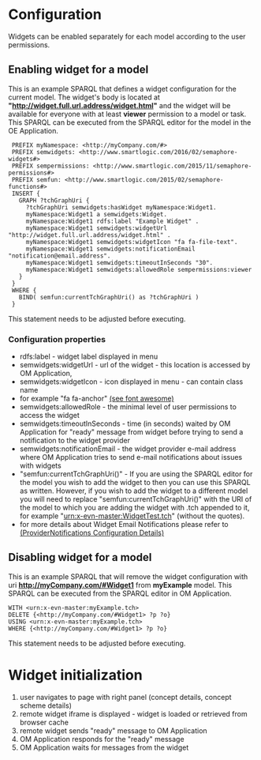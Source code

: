 
# Configuration
  Widgets can be enabled separately for each model according to the user permissions.  
  
## Enabling widget for a model  
  This is an example SPARQL that defines a widget configuration for the current model. 
  The widget's body is located at __"http://widget.full.url.address/widget.html"__ 
  and the widget will be available for everyone with at least __viewer__ permission 
  to a model or task.
  This SPARQL can be executed from the SPARQL editor for the model in the OE Application.
  
 ```
  PREFIX myNamespace: <http://myCompany.com/#> 
  PREFIX semwidgets: <http://www.smartlogic.com/2016/02/semaphore-widgets#> 
  PREFIX sempermissions: <http://www.smartlogic.com/2015/11/semaphore-permissions#>
  PREFIX semfun: <http://www.smartlogic.com/2015/02/semaphore-functions#>
  INSERT {
    GRAPH ?tchGraphUri {
      ?tchGraphUri semwidgets:hasWidget myNamespace:Widget1.   
      myNamespace:Widget1 a semwidgets:Widget.
      myNamespace:Widget1 rdfs:label "Example Widget" .
      myNamespace:Widget1 semwidgets:widgetUrl "http://widget.full.url.address/widget.html" .
      myNamespace:Widget1 semwidgets:widgetIcon "fa fa-file-text".
      myNamespace:Widget1 semwidgets:notificationEmail "notification@email.address".
      myNamespace:Widget1 semwidgets:timeoutInSeconds "30".
      myNamespace:Widget1 semwidgets:allowedRole sempermissions:viewer
    }
  }
  WHERE {
    BIND( semfun:currentTchGraphUri() as ?tchGraphUri )
  }
```
  This statement needs to be adjusted before executing.  
    
### Configuration properties
- rdfs:label - widget label displayed in menu
- semwidgets:widgetUrl - url of the widget - this location is accessed by OM Application,
- semwidgets:widgetIcon - icon displayed in menu - can contain class name 
- for example "fa fa-anchor" [(see font awesome)](https://fortawesome.github.io/Font-Awesome/icons/)
- semwidgets:allowedRole - the minimal level of user permissions to access the widget
- semwidgets:timeoutInSeconds - time (in seconds) waited by OM Application for 
"ready" message from widget before trying to send a notification to the widget provider 
- semwidgets:notificationEmail - the widget provider e-mail address where 
OM Application tries to send e-mail notifications about issues with widgets 
- "semfun:currentTchGraphUri()" - If you are using the SPARQL editor for the model you wish to add 
the widget to then you can use this SPARQL as written.  However, if you wish to add the widget to 
a different model you will need to replace "semfun:currentTchGraphUri()" with the URI of the model 
to which you are adding the widget with .tch appended to it, for example 
"<urn:x-evn-master:WidgetTest.tch>" (without the quotes).
- for more details about Widget Email Notifications please refer to 
[(ProviderNotifications Configuration Details)](ProviderNotifications.md)

## Disabling widget for a model
  This is an example SPARQL that will remove the widget configuration with 
  uri __http://myCompany.com/#Widget1__ from __myExample__ model. 
  This SPARQL can be executed from the SPARQL editor in OM Application.

    WITH <urn:x-evn-master:myExample.tch>
    DELETE {<http://myCompany.com/#Widget1> ?p ?o}
    USING <urn:x-evn-master:myExample.tch>
    WHERE {<http://myCompany.com/#Widget1> ?p ?o}
  
  This statement needs to be adjusted before executing.  

# Widget initialization
  1. user navigates to page with right panel (concept details, concept scheme details)
  1. remote widget iframe is displayed - widget is loaded or retrieved from browser cache
  1. remote widget sends "ready" message to OM Application
  1. OM Application responds for the "ready" message
  1. OM Application waits for messages from the widget
